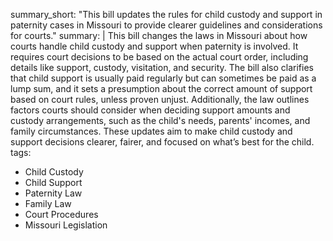 summary_short: "This bill updates the rules for child custody and support in paternity cases in Missouri to provide clearer guidelines and considerations for courts."
summary: |
  This bill changes the laws in Missouri about how courts handle child custody and support when paternity is involved. It requires court decisions to be based on the actual court order, including details like support, custody, visitation, and security. The bill also clarifies that child support is usually paid regularly but can sometimes be paid as a lump sum, and it sets a presumption about the correct amount of support based on court rules, unless proven unjust. Additionally, the law outlines factors courts should consider when deciding support amounts and custody arrangements, such as the child's needs, parents' incomes, and family circumstances. These updates aim to make child custody and support decisions clearer, fairer, and focused on what’s best for the child.
tags:
  - Child Custody
  - Child Support
  - Paternity Law
  - Family Law
  - Court Procedures
  - Missouri Legislation
